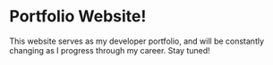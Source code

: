 # Portfolio Website! 

This website serves as my developer portfolio, and will be constantly changing as I progress through my career. Stay tuned!
